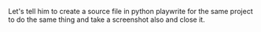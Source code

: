 Let's tell him to create a source file in python playwrite for the same project to do the same thing and take a screenshot also and close it.